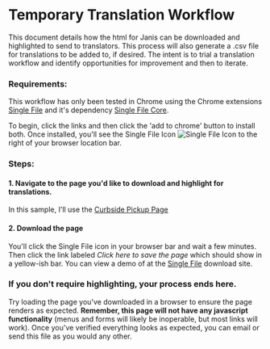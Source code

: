 # Temporary Translation Workflow

This document details how the html for Janis can be downloaded and highlighted to send to translators. This process will also generate a .csv file for translations to be added to, if desired. The intent is to trial a translation workflow and identify opportunities for improvement and then to iterate. 

### Requirements: 

This workflow has only been tested in Chrome using the Chrome extensions 
[Single File](https://chrome.google.com/webstore/detail/singlefile/mpiodijhokgodhhofbcjdecpffjipkle?hl=en)
and it's dependency [Single File Core](https://chrome.google.com/webstore/detail/singlefile-core/jemlklgaibiijojffihnhieihhagocma?hl=en). 

To begin, click the links and then click the 'add to chrome' button to install both. 
Once installed, you'll see the Single File Icon ![Single File Icon](https://raw.githubusercontent.com/gildas-lormeau/SingleFile/master/WebContent/ui/resources/icon_19.png) to the right of your browser location bar.

### Steps:

#### 1. Navigate to the page you'd like to download and highlight for translations.
In this sample, I'll use the [Curbside Pickup Page](http://alpha.austin.gov/services/compost-pickup)

#### 2. Download the page 
You'll click the Single File icon in your browser bar and wait a few minutes. 
Then click the link labeled *Click here to save the page* which should show in a yellow-ish bar. 
You can view a demo of at the [Single File](https://chrome.google.com/webstore/detail/singlefile/mpiodijhokgodhhofbcjdecpffjipkle?hl=en) download site.

### If you don't require highlighting, your process ends here. 
Try loading the page you've downloaded in a browser to ensure the page renders as expected.
**Remember, this page will not have any javascript functionality** (menus and forms will likely be inoperable, but most links will work).
Once you've verified everything looks as expected, you can email or send this file as you would any other.
